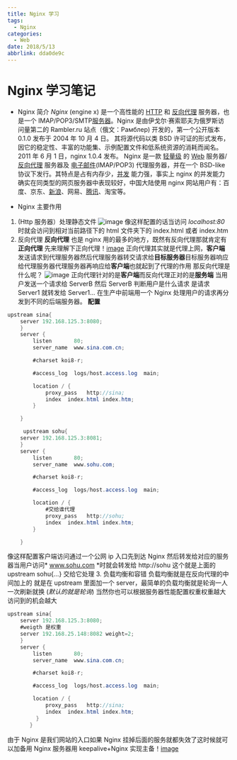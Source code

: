 ```yaml
---
title: Nginx 学习
tags:
  - Nginx
categories:
  - Web
date: 2018/5/13
abbrlink: dda0de9c
---
```

# Nginx 学习笔记
- Nginx 简介
  _Nginx_ (engine x) 是一个高性能的 [HTTP](https://baike.so.com/doc/5366073-5601774.html) 和 [反向代理](https://baike.so.com/doc/5345781-5581226.html) 服务器，也是一个 IMAP/POP3/SMTP[服务器](https://baike.so.com/doc/4487696-4696885.html)。Nginx 是由伊戈尔·赛索耶夫为俄罗斯访问量第二的 Rambler.ru 站点（俄文：Рамблер) 开发的，第一个公开版本 0.1.0 发布于 2004 年 10 月 4 日。
其将源代码以类 BSD 许可证的形式发布，因它的稳定性、丰富的功能集、示例配置文件和低系统资源的消耗而闻名。2011 年 6 月 1 日，nginx 1.0.4 发布。
Nginx 是一款 [轻量级](https://baike.so.com/doc/585215-619452.html) 的 [Web](https://baike.so.com/doc/4230501-4432285.html) 服务器/[反向代理](https://baike.so.com/doc/5345781-5581226.html) 服务器及 [电子邮件](https://baike.so.com/doc/928072-980969.html)(IMAP/POP3) 代理服务器，并在一个 BSD-like 协议下发行。其特点是占有内存少，[并发](https://baike.so.com/doc/6916691-7138566.html) 能力强，事实上 nginx 的并发能力确实在同类型的网页服务器中表现较好，中国大陆使用 nginx 网站用户有：百度、京东、[新浪](https://baike.so.com/doc/2204905-2333035.html)、网易、[腾讯](https://baike.so.com/doc/1038695-1098608.html)、淘宝等。
	
- Nginx 主要作用
1. (Http 服务器）处理静态文件
![image](http://p0.cdn.img9.top/ipfs/QmdiKx1JUr7y9TabUQNNqu5dP8AwdsHSHe9QMwa487rsaS?0.png)
像这样配置的话当访问 *localhost:80* 时就会访问到相对当前路径下的 html 文件夹下的 index.html 或者 index.htm
2. 反向代理
    **反向代理** 也是 nginx 用的最多的地方，既然有反向代理那就肯定有 **正向代理** 先来理解下正向代理！[image](https://gss0.baidu.com/7LsWdDW5_xN3otqbppnN2DJv/zhidao/pic/item/a2cc7cd98d1001e96d753f76b10e7bec54e79779.jpg)
正向代理其实就是代理上网，**客户端**发送请求到代理服务器然后代理服务器转交请求给**目标服务器**目标服务器响应给代理服务器代理服务器再响应给**客户端**也就起到了代理的作用
那反向代理是什么呢？
![image](https://gss0.baidu.com/7LsWdDW5_xN3otqbppnN2DJv/zhidao/pic/item/a8014c086e061d95f3f21c4172f40ad162d9ca17.jpg)
正向代理针对的是**客户端**而反向代理正对的是**服务端**
当用户发送一个请求给 ServerB 然后 ServerB 判断用户是什么请求
是请求 Server1 就转发给 Server1... 在生产中前端用一个 Nginx 处理用户的请求再分发到不同的后端服务器。
**配置**
```java
upstream sina{
	server 192.168.125.3:8080;
    }
    server {
        listen       80;
        server_name  www.sina.com.cn;

        #charset koi8-r;

        #access_log  logs/host.access.log  main;

        location / {
            proxy_pass   http://sina;
            index  index.html index.htm;
        }

    }

     upstream sohu{
	server 192.168.125.3:8081;
    }
    server {
        listen       80;
        server_name  www.sohu.com;

        #charset koi8-r;

        #access_log  logs/host.access.log  main;

        location / {
			#交给谁代理
            proxy_pass   http://sohu;
            index  index.html index.htm;
        }

    }
```

像这样配置客户端访问通过一个公网 ip 入口先到达 Nginx 然后转发给对应的服务器当用户访问* www.sohu.com *时就会转发给 http://sohu 这个就是上面的 upstream sohu{...} 交给它处理
3. 负载均衡和容错
	负载均衡就是在反向代理的中间加上的 就是在 upstream 里面加一个 server，最简单的负载均衡就是轮询一人一次刷新就换 (*默认的就是轮询*) 当然你也可以根据服务器性能配置权重权重越大访问到的机会越大

```java
upstream sina{
	server 192.168.125.3:8080;
	#weigth 是权重
	server 192.168.25.148:8082 weight=2;
    }
    server {
        listen       80;
        server_name  www.sina.com.cn;

        #charset koi8-r;

        #access_log  logs/host.access.log  main;

        location / {
            proxy_pass   http://sina;
            index  index.html index.htm;
         }
       }
```
由于 Nginx 是我们网站的入口如果 Nginx 挂掉后面的服务就都失效了这时候就可以加备用 Nginx 服务器用 keepalive+Nginx 实现主备！[image](http://p0.cdn.img9.top/ipfs/Qmc3nC82Xsh1QANbUfAdDGUmTL2KJ2bQzoYzge7VHvRRWu?0.png)

